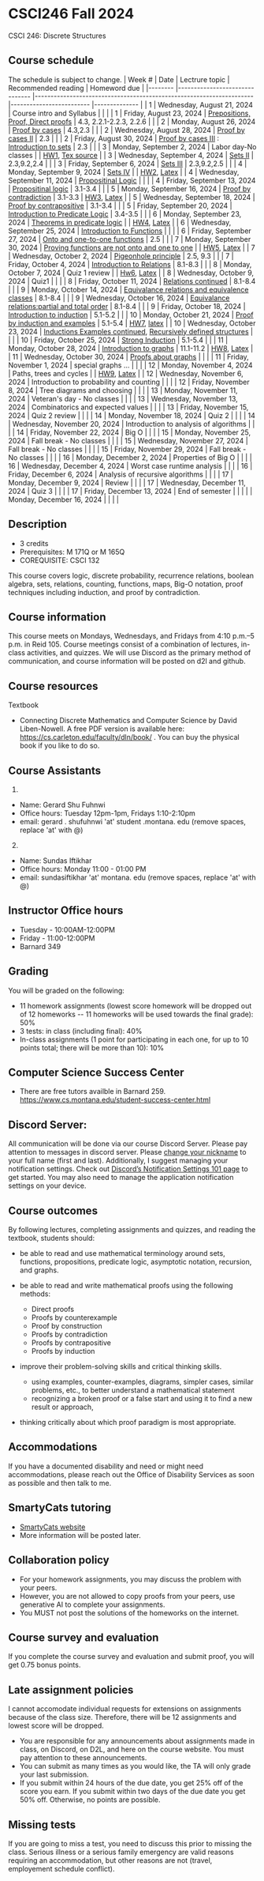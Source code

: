# CSCI246 Fall 2024
CSCI 246: Discrete Structures

## Course schedule
The schedule is subject to change.
| Week # 	| Date                          	| Lectrure topic                                                      	| Recommended reading     	| Homeword due 	|
|--------	|-------------------------------	|---------------------------------------------------------------------	|-------------------------	|--------------	|
| 1      	| Wednesday, August 21, 2024    	| Course intro and Syllabus                                           	|                         	|              	|
| 1      	| Friday, August 23, 2024       	| [Prepositions, Proof, Direct proofs](https://github.com/adiesha/CSCI246Fall2024/tree/master/Notes/Lecture02)                          	| 4.3, 2.2.1-2.2.3, 2.2.6 	|              	|
| 2      	| Monday, August 26, 2024       	| [Proof by cases](https://github.com/adiesha/CSCI246Fall2024/blob/master/Notes/Lecture03/Lecture03_Proof_by_cases.pdf)                                                    	| 4.3,2.3                 	|              	|
| 2      	| Wednesday, August 28, 2024    	| [Proof by cases II](https://github.com/adiesha/CSCI246Fall2024/blob/master/Notes/Lecture04/Lec4_Proof_ByCases_Part2.pdf)                                                   	| 2.3                     	|              	|
| 2      	| Friday, August 30, 2024       	| [Proof by cases III](https://github.com/adiesha/CSCI246Fall2024/blob/master/Notes/Lecture05/proof_by_cases_3.pdf) : [Introduction to sets](https://github.com/adiesha/CSCI246Fall2024/blob/master/Notes/Lecture05/Intro_to_Sets_1.pdf)                                                	| 2.3                     	|              	|
| 3      	| Monday, September 2, 2024     	| Labor day-No classes                                                	|                         	| [HW1](https://github.com/adiesha/CSCI246Fall2024/blob/master/Homeworks/Homework1/CSCI_246_HW_1.pdf), [Tex source](https://github.com/adiesha/CSCI246Fall2024/blob/master/Homeworks/Homework1/hw1.tex)          	|
| 3      	| Wednesday, September 4, 2024  	| [Sets II](https://github.com/adiesha/CSCI246Fall2024/blob/master/Notes/Lecture06/Sets_part_2.pdf)                                                             	| 2.3,9.2,2.4             	|              	|
| 3      	| Friday, September 6, 2024     	| [Sets III](https://github.com/adiesha/CSCI246Fall2024/blob/master/Notes/Lecture07/Sets_3.pdf)                                                            	| 2.3,9.2,2.5             	|              	|
| 4      	| Monday, September 9, 2024     	| [Sets IV](https://github.com/adiesha/CSCI246Fall2024/blob/master/Notes/Lecture08/Sets_4.pdf)                                             	|                         	| [HW2](https://github.com/adiesha/CSCI246Fall2024/blob/master/Homeworks/Homework2/HW2.pdf), [Latex](https://github.com/adiesha/CSCI246Fall2024/blob/master/Homeworks/Homework2/HW2_Latex.tex)          	|
| 4      	| Wednesday, September 11, 2024 	| [Propositinal Logic](https://github.com/adiesha/CSCI246Fall2024/blob/master/Notes/Lecture09/Propositional_Logic_Cont.pdf)                                              	|                         	|              	|
| 4      	| Friday, September 13, 2024    	| [Propositinal logic](https://github.com/adiesha/CSCI246Fall2024/blob/master/Notes/Lecture10/Propositional_logic_2.pdf)                                               	|   3.1-3.4                      	|              	|
| 5      	| Monday, September 16, 2024    	| [Proof by contradiction](https://github.com/adiesha/CSCI246Fall2024/blob/master/Notes/Lecture11/Proof_By_Contradiction.pdf)						| 	3.1-3.3                 | [HW3](https://github.com/adiesha/CSCI246Fall2024/blob/master/Homeworks/Homework3/hw3.pdf), [Latex](https://github.com/adiesha/CSCI246Fall2024/blob/master/Homeworks/Homework3/hw3_latex.tex)          	|
| 5      	| Wednesday, September 18, 2024 	| [Proof by contrapositive](https://github.com/adiesha/CSCI246Fall2024/blob/master/Notes/Lecture12/proof_by_contr_positive.pdf)                                                  	| 	3.1-3.4                 |              	|
| 5      	| Friday, September 20, 2024    	| [Introduction to Predicate Logic](https://github.com/adiesha/CSCI246Fall2024/blob/master/Notes/Lecture13/Introduction_To_Predicate_Logic.pdf)            	| 3.4-3.5                     	|              	|
| 6      	| Monday, September 23, 2024    	| [Theorems in predicate logic](https://github.com/adiesha/CSCI246Fall2024/blob/master/Notes/Lecture14/Predicate_Logic_2.pdf)                                     	|                         	| [HW4](https://github.com/adiesha/CSCI246Fall2024/blob/master/Homeworks/Homework4/hw4.pdf), [Latex](https://github.com/adiesha/CSCI246Fall2024/blob/master/Homeworks/Homework4/hw4_latex.tex)     	|
| 6      	| Wednesday, September 25, 2024 	| [Introduction to Functions](https://github.com/adiesha/CSCI246Fall2024/blob/master/Notes/Lecture15/Functions_intro.pdf)                                        	|                         	|              	|
| 6      	| Friday, September 27, 2024    	| [Onto and one-to-one functions](https://github.com/adiesha/CSCI246Fall2024/blob/master/Notes/Lecture16/Functions_Part2.pdf)                                        	| 2.5                        	|              	|
| 7      	| Monday, September 30, 2024    	| [Proving functions are not onto and one to one](https://github.com/adiesha/CSCI246Fall2024/blob/master/Notes/Lecture17/proving_functions_not_ontoand_onetoone.pdf)                                       	|                         	| [HW5](https://github.com/adiesha/CSCI246Fall2024/blob/master/Homeworks/Homework5/CSCI_246_lecture_notes.pdf), [Latex](https://github.com/adiesha/CSCI246Fall2024/blob/master/Homeworks/Homework5/hw5_latex.tex)          	|
| 7      	| Wednesday, October 2, 2024    	| [Pigeonhole principle](https://github.com/adiesha/CSCI246Fall2024/blob/master/Notes/Lecture18/Pigeon_Hole_Principle.pdf)  			                     	|         2.5, 9.3             	|              	|
| 7      	| Friday, October 4, 2024       	| [Introduction to Relations](https://github.com/adiesha/CSCI246Fall2024/blob/master/Notes/Lecture19/Relations.pdf)                                               	| 8.1-8.3                        	|              	|
| 8      	| Monday, October 7, 2024       	| Quiz 1 review                                                       	|                         	| [Hw6](https://github.com/adiesha/CSCI246Fall2024/blob/master/Homeworks/Homework6/hw6.pdf), [Latex](https://github.com/adiesha/CSCI246Fall2024/blob/master/Homeworks/Homework6/hw6_latex.tex)          	|
| 8      	| Wednesday, October 9, 2024    	| Quiz1                                                               	|                         	|              	|
| 8      	| Friday, October 11, 2024      	| [Relations continued](https://github.com/adiesha/CSCI246Fall2024/blob/master/Notes/Lecture21/Relations_cont.pdf)                                           	| 8.1-8.4                        	|              	|
| 9      	| Monday, October 14, 2024      	| [Equivalance relations and equivalence classes](https://github.com/adiesha/CSCI246Fall2024/blob/master/Notes/Lecture22/Equivalance_relations_and_classes.pdf)                                                           	| 8.1-8.4                        	|              	|
| 9      	| Wednesday, October 16, 2024   	| [Equivalance relations:partial and total order](https://github.com/adiesha/CSCI246Fall2024/blob/master/Notes/Lecture23/More_on_relations.pdf)                       	| 8.1-8.4                        	|              	|
| 9      	| Friday, October 18, 2024      	| [Introduction to induction](https://github.com/adiesha/CSCI246Fall2024/blob/master/Notes/Lecture24/Introduction_to_Induction.pdf)                                                 	| 	5.1-5.2                        	| 		|
| 10     	| Monday, October 21, 2024      	| [Proof by induction and examples](https://github.com/adiesha/CSCI246Fall2024/blob/master/Notes/Lecture25/Induction_examples.pdf)                                               	| 	5.1-5.4                        	| [HW7](https://github.com/adiesha/CSCI246Fall2024/blob/master/Homeworks/Homework7/hw7.pdf), [latex](https://github.com/adiesha/CSCI246Fall2024/blob/master/Homeworks/Homework7/hw7_latex.tex)         	|
| 10     	| Wednesday, October 23, 2024   	| [Inductions Examples continued](https://github.com/adiesha/CSCI246Fall2024/blob/master/Notes/Lecture26/Induction_continued_with_examples.pdf), [Recursively defined structures](https://github.com/adiesha/CSCI246Fall2024/blob/master/Notes/Lecture26/Recursively_defined_structures_and_seets.pdf) 	|                         	|              	|
| 10     	| Friday, October 25, 2024      	| [Strong Induction](https://github.com/adiesha/CSCI246Fall2024/blob/master/Notes/Lecture27/Strong_Induction.pdf)                                              	| 	5.1-5.4                        	|              	|
| 11     	| Monday, October 28, 2024      	| [Introduction to graphs](https://github.com/adiesha/CSCI246Fall2024/blob/master/Notes/Lecture28/Intro_to_graphs.pdf)                                                 	| 11.1-11.2                        	| [HW8](https://github.com/adiesha/CSCI246Fall2024/blob/master/Homeworks/Homework8/hw8.pdf), [Latex](https://github.com/adiesha/CSCI246Fall2024/blob/master/Homeworks/Homework8/hw8_latex.tex)         	|
| 11     	| Wednesday, October 30, 2024   	| [Proofs about graphs](https://github.com/adiesha/CSCI246Fall2024/blob/master/Notes/Lecture29/Proofs%20about%20graphs.pdf)                                                      	|                         	|              	|
| 11     	| Friday, November 1, 2024      	| special graphs …                                                    	|                         	|              	|
| 12     	| Monday, November 4, 2024      	| Paths, trees and cycles                                             	|                         	| [HW9](https://github.com/adiesha/CSCI246Fall2024/blob/master/Homeworks/Homework9/hw9.pdf), [Latex](https://github.com/adiesha/CSCI246Fall2024/blob/master/Homeworks/Homework9/hw9_latex.tex)             	|
| 12     	| Wednesday, November 6, 2024   	| Introduction to probability and counting                            	|                         	|          	|
| 12     	| Friday, November 8, 2024      	| Tree diagrams and choosing                                          	|                         	|              	|
| 13     	| Monday, November 11, 2024     	| Veteran's day - No classes                                          	|                         	|              	|
| 13     	| Wednesday, November 13, 2024  	| Combinatorics and expected values                                   	|                         	|          	|
| 13     	| Friday, November 15, 2024     	| Quiz 2 review                                                       	|                         	|              	|
| 14     	| Monday, November 18, 2024     	| Quiz 2                                                              	|                         	|              	|
| 14     	| Wednesday, November 20, 2024  	| Introduction to analysis of algorithms                              	|                         	|         	|
| 14     	| Friday, November 22, 2024     	| Big O                                                               	|                         	|              	|
| 15     	| Monday, November 25, 2024     	| Fall break - No classes                                             	|                         	|              	|
| 15     	| Wednesday, November 27, 2024  	| Fall break - No classes                                             	|                         	|              	|
| 15     	| Friday, November 29, 2024     	| Fall break - No classes                                             	|                         	|              	|
| 16     	| Monday, December 2, 2024      	| Properties of Big O                                                 	|                         	|         	|
| 16     	| Wednesday, December 4, 2024   	| Worst case runtime analysis                                         	|                         	|              	|
| 16     	| Friday, December 6, 2024      	| Analysis of recursive algorithms                                    	|                         	|              	|
| 17     	| Monday, December 9, 2024      	| Review                                                              	|                         	|              	|
| 17     	| Wednesday, December 11, 2024  	| Quiz 3                                                              	|                         	| 		|
| 17     	| Friday, December 13, 2024     	| End of semester                                                     	|                         	|              	|
|        	| Monday, December 16, 2024     	|                                                                     	|                         	|              	|



## Description
- 3 credits
- Prerequisites: M 171Q or M 165Q
- COREQUISITE: CSCI 132

This course covers logic, discrete probability, recurrence relations, boolean algebra, sets, relations, counting, functions, maps, Big-O notation, proof techniques including induction, and proof by contradiction.

## Course information
This course meets on Mondays, Wednesdays, and Fridays from 4:10 p.m.–5 p.m. in Reid 105. Course meetings consist of a combination of lectures, in-class activities, and quizzes. We will use Discord as the primary method of communication, and course information will be posted on d2l and github.

## Course resources

Textbook
* Connecting Discrete Mathematics and Computer Science by David Liben-Nowell. A free PDF version is available here: https://cs.carleton.edu/faculty/dln/book/ . You can buy the physical book if you like to do so. 

## Course Assistants
1. 
- Name: Gerard Shu Fuhnwi
- Office hours: Tuesday 12pm-1pm, Fridays 1:10-2:10pm
- email: gerard . shufuhnwi 'at' student .montana. edu (remove spaces, replace 'at' with @)
  
2.															
- Name: Sundas Iftikhar
- Office hours: Monday 11:00 - 01:00 PM
- email: sundasiftikhar 'at' montana. edu (remove spaces, replace 'at' with @)


## Instructor Office hours
- Tuesday - 10:00AM-12:00PM
- Friday - 11:00-12:00PM
- Barnard 349

## Grading
You will be graded on the following:

- 11 homework assignments (lowest score homework will be dropped out of 12 homeworks -- 11 homeworks will be used towards the final grade): 50%
- 3 tests: in class (including final): 40%
- In-class assignments (1 point for participating in each one, for up to 10 points total; there will be more than 10): 10%

## Computer Science Success Center
- There are free tutors availble in Barnard 259. https://www.cs.montana.edu/student-success-center.html

## Discord Server: 
All communication will be done via our course Discord Server. Please pay attention to messages in discord server. Please [change your nickname](https://support.discord.com/hc/en-us/articles/219070107-Server-Nicknames#:~:text=If%20you're%20on%20the,new%20nickname%20of%20your%20choice!) to your full name (first and last). Additionally, I suggest managing your notification settings. Check out [Discord’s Notification Settings 101 page](https://support.discord.com/hc/en-us/articles/215253258-Notifications-Settings-101) to get started. You may also need to manage the application notification settings on your device.

## Course outcomes
By following lectures, completing assignments and quizzes, and reading the textbook, students should:

- be able to read and use mathematical terminology around sets, functions, propositions, predicate logic, asymptotic notation, recursion, and graphs.

- be able to read and write mathematical proofs using the following methods:
	* Direct proofs
	* Proofs by counterexample
	* Proof by construction
	* Proofs by contradiction
	* Proofs by contrapositive
	* Proofs by induction
- improve their problem-solving skills and critical thinking skills.
	* using examples, counter-examples, diagrams, simpler cases, similar problems, etc., to better understand a mathematical statement
	* recognizing a broken proof or a false start and using it to find a new result or approach,
	
- thinking critically about which proof paradigm is most appropriate.

## Accommodations
If you have a documented disability and need or might need accommodations, please reach out the Office of Disability Services as soon as possible and then talk to me.

## SmartyCats tutoring
- [SmartyCats website](https://www.montana.edu/aycss/success/smartycats/)
- More information will be posted later.

## Collaboration policy
- For your homework assignments, you may discuss the problem with your peers.
- However, you are not allowed to copy proofs from your peers, use generative AI to complete your assignments.
- You MUST not post the solutions of the homeworks on the internet.

## Course survey and evaluation
If you complete the course survey and evaluation and submit proof, you will get 0.75 bonus points.

## Late assignment policies
I cannot accomodate individual requests for extensions on assignments because of the class size. Therefore, there will be 12 assignments and lowest score will be dropped.
- You are responsible for any announcements about assignments made in class, on Discord, on D2L, and here on the course website. You must pay attention to these announcements.
- You can submit as many times as you would like, the TA will only grade your last submission.
- If you submit within 24 hours of the due date, you get 25% off of the score you earn. If you submit within two days of the due date you get 50% off. Otherwise, no points are possible.

## Missing tests
If you are going to miss a test, you need to discuss this prior to missing the class. Serious illness or a serious family emergency are valid reasons requiring an accommodation, but other reasons are not (travel, employement schedule conflict).

